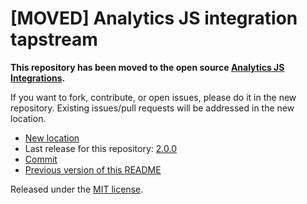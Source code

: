 
# [MOVED] Analytics JS integration tapstream

**This repository has been moved to the open source [Analytics JS Integrations](https://github.com/segmentio/analytics.js-integrations).**

If you want to fork, contribute, or open issues, please do it in the new repository. Existing issues/pull requests will be addressed in the new location.

* [New location](https://github.com/segmentio/analytics.js-integrations/tree/master/integrations/tapstream)
* Last release for this repository: [2.0.0](https://github.com/segment-integrations/analytics.js-integration-tapstream/releases/tag/2.0.0)
* [Commit](https://github.com/segmentio/analytics.js-integrations/commit/9542a9d087e30a566511ef551d83c8d9349ca3ae)
* [Previous version of this README](README-OLD.md)

Released under the [MIT license](LICENSE).
